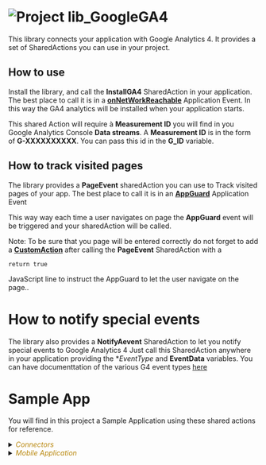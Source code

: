 
# ![](https://github.com/convertigo/convertigo/blob/develop/engine/src/com/twinsoft/convertigo/beans/core/images/project_color_16x16.png?raw=true "Project") lib_GoogleGA4

This library connects your application with Google Analytics 4. It provides a set of SharedActions you can use in your project.

## How to use

Install the library, and call the **InstallGA4** SharedAction in your application. The best place to call it is in a **[onNetWorkReachable](https://doc.convertigo.com/documentation/latest/reference-manual/convertigo-objects/mobile-application/components/control-components/appevent/)** Application Event. In this way the GA4 analytics will be installed when your application starts.

This shared Action will require à **Measurement ID** you will find in you Google Analytics Console **Data streams**. A **Measurement ID** is in the form of **G-XXXXXXXXXX**. You can pass this id in the **G_ID** variable.

## How to track visited pages

The library provides a **PageEvent** sharedAction you can use to Track visited pages of your app. The best place to call it is in an **[AppGuard](https://doc.convertigo.com/documentation/latest/reference-manual/convertigo-objects/mobile-application/ngx-components/control-components/appguard/)** Application Event

This way way each time a user navigates on page the **AppGuard** event will be triggered and your sharedAction will be called. 

Note:  To be sure that you page will be entered correctly do not forget to add a **[CustomAction](https://doc.convertigo.com/documentation/latest/reference-manual/convertigo-objects/mobile-application/components/action-components/customaction/)** after calling the **PageEvent** SharedAction with a 

`return true`

JavaScript line to instruct the AppGuard to let the user navigate on the page.. 

# How to notify special events

The library also provides a **NotifyAevent** SharedAction to let you notify special events to Google Analytics 4  Just call this SharedAction anywhere in your application providing the **EventType* and **EventData** variables. You can have documenttation of the various G4 event types [here](https://developers.google.com/analytics/devguides/collection/ga4/reference/events?client_type=gtag) 

# Sample App

You will find in this project a Sample Application using these shared actions for reference.


<details><summary><span style="color:DarkGoldenRod"><i>Connectors</i></span></summary><blockquote><p>


## ![](https://github.com/convertigo/convertigo/blob/develop/engine/src/com/twinsoft/convertigo/beans/connectors/images/sqlconnector_color_16x16.png?raw=true "SqlConnector") void

void connector, replace or don't use it

<details><summary><span style="color:DarkGoldenRod"><i>Transactions</i></span></summary><blockquote><p>


### ![](https://github.com/convertigo/convertigo/blob/develop/engine/src/com/twinsoft/convertigo/beans/transactions/images/sqltransaction_color_16x16.png?raw=true "SqlTransaction") void

does nothing
</p></blockquote></details>
</p></blockquote></details>

<details><summary><span style="color:DarkGoldenRod"><i>Mobile Application</i></span></summary><blockquote><p>


## ![](https://github.com/convertigo/convertigo/blob/develop/engine/src/com/twinsoft/convertigo/beans/core/images/mobileapplication_color_16x16.png?raw=true "MobileApplication") Application

Describes the mobile application global properties

<details><summary><span style="color:DarkGoldenRod"><i>Pages</i></span></summary><blockquote><p>


<details><summary><b>Page</b> : My First Page as root page</summary><blockquote><p>


### ![](https://github.com/convertigo/convertigo/blob/develop/engine/src/com/twinsoft/convertigo/beans/ngx/components/images/pagecomponent_color_16x16.png?raw=true "PageComponent") Page

My First Page as root page
</p></blockquote></details>

<details><summary><b>Page1</b> : My First Page as root page</summary><blockquote><p>


### ![](https://github.com/convertigo/convertigo/blob/develop/engine/src/com/twinsoft/convertigo/beans/ngx/components/images/pagecomponent_color_16x16.png?raw=true "PageComponent") Page1

My First Page as root page
</p></blockquote></details>

<details><summary><b>Page2</b> : My First Page as root page</summary><blockquote><p>


### ![](https://github.com/convertigo/convertigo/blob/develop/engine/src/com/twinsoft/convertigo/beans/ngx/components/images/pagecomponent_color_16x16.png?raw=true "PageComponent") Page2

My First Page as root page
</p></blockquote></details>
</p></blockquote></details>

<details><summary><span style="color:DarkGoldenRod"><i>Shared Actions</i></span></summary><blockquote><p>


<details><summary><b>InstallGA4</b> : Installs the Google analytics client side</summary><blockquote><p>


### ![](https://github.com/convertigo/convertigo/blob/develop/engine/src/com/twinsoft/convertigo/beans/ngx/components/images/uiactionstack_color_16x16.png?raw=true "UIActionStack") InstallGA4

Installs the Google analytics client side. Must be called when the app Starts.


<span style="color:DarkGoldenRod">Variables</span>

<table>
<tr>
<th>
name
</th>
<th>
comment
</th>
</tr>
<tr>
<td>
<img src="https://github.com/convertigo/convertigo/blob/develop/engine/src/com/twinsoft/convertigo/beans/ngx/components/images/uistackvariable_16x16.png?raw=true "  alt="UIStackVariable" >&nbsp;G_ID
</td>
<td>
The MeasurementID found in GA4 console in the form of G-XXXXXXXXXX
</td>
</tr>
</table>

</p></blockquote></details>

<details><summary><b>NotifyEvent</b> : Call this when you want to notify a special event</summary><blockquote><p>


### ![](https://github.com/convertigo/convertigo/blob/develop/engine/src/com/twinsoft/convertigo/beans/ngx/components/images/uiactionstack_color_16x16.png?raw=true "UIActionStack") NotifyEvent

Call this when you want to notify a special event

<span style="color:DarkGoldenRod">Variables</span>

<table>
<tr>
<th>
name
</th>
<th>
comment
</th>
</tr>
<tr>
<td>
<img src="https://github.com/convertigo/convertigo/blob/develop/engine/src/com/twinsoft/convertigo/beans/ngx/components/images/uistackvariable_16x16.png?raw=true "  alt="UIStackVariable" >&nbsp;EventData
</td>
<td>

</td>
</tr>
<tr>
<td>
<img src="https://github.com/convertigo/convertigo/blob/develop/engine/src/com/twinsoft/convertigo/beans/ngx/components/images/uistackvariable_16x16.png?raw=true "  alt="UIStackVariable" >&nbsp;EventName
</td>
<td>

</td>
</tr>
</table>

</p></blockquote></details>

<details><summary><b>PageEvent</b> : Must be called when a Page changes</summary><blockquote><p>


### ![](https://github.com/convertigo/convertigo/blob/develop/engine/src/com/twinsoft/convertigo/beans/ngx/components/images/uiactionstack_color_16x16.png?raw=true "UIActionStack") PageEvent

Must be called when a Page changes. The best way to call this is within a **onCanActivate** AppGuard event
</p></blockquote></details>
</p></blockquote></details>
</p></blockquote></details>

